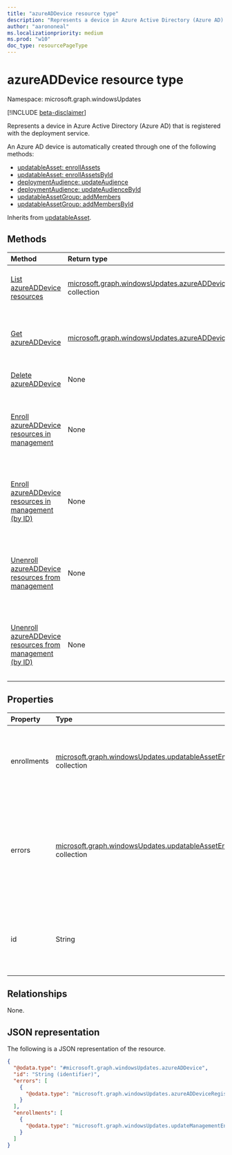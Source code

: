 ```yaml
---
title: "azureADDevice resource type"
description: "Represents a device in Azure Active Directory (Azure AD) that is registered with the deployment service."
author: "aarononeal"
ms.localizationpriority: medium
ms.prod: "w10"
doc_type: resourcePageType
---
```


# azureADDevice resource type

Namespace: microsoft.graph.windowsUpdates

[!INCLUDE [beta-disclaimer](../../includes/beta-disclaimer.md)]

Represents a device in Azure Active Directory (Azure AD) that is registered with the deployment service.

An Azure AD device is automatically created through one of the following methods:
* [updatableAsset: enrollAssets](../api/windowsupdates-updatableasset-enrollassets.md)
* [updatableAsset: enrollAssetsById](../api/windowsupdates-updatableasset-enrollassetsbyid.md)
* [deploymentAudience: updateAudience](../api/windowsupdates-deploymentaudience-updateaudience.md)
* [deploymentAudience: updateAudienceById](../api/windowsupdates-deploymentaudience-updateaudiencebyid.md)
* [updatableAssetGroup: addMembers](../api/windowsupdates-updatableassetgroup-addmembers.md)
* [updatableAssetGroup: addMembersById](../api/windowsupdates-updatableassetgroup-addmembersbyid.md)

Inherits from [updatableAsset](../resources/windowsupdates-updatableasset.md).

## Methods
|Method|Return type|Description|
|:---|:---|:---|
|[List azureADDevice resources](../api/adminwindowsupdates-list-updatableassets-azureaddevice.md)|[microsoft.graph.windowsUpdates.azureADDevice](../resources/windowsupdates-azureaddevice.md) collection|Get a list of the [azureADDevice](../resources/windowsupdates-azureaddevice.md) objects and their properties.|
|[Get azureADDevice](../api/windowsupdates-azureaddevice-get.md)|[microsoft.graph.windowsUpdates.azureADDevice](../resources/windowsupdates-azureaddevice.md)|Read the properties and relationships of an [azureADDevice](../resources/windowsupdates-azureaddevice.md) object.|
|[Delete azureADDevice](../api/windowsupdates-azureaddevice-delete.md)|None|Delete an [azureADDevice](../resources/windowsupdates-azureaddevice.md) object.|
|[Enroll azureADDevice resources in management](../api/windowsupdates-updatableasset-enrollassets.md)|None|Enroll [azureADDevice](../resources/windowsupdates-azureaddevice.md) resources in update management by the deployment service.|
|[Enroll azureADDevice resources in management (by ID)](../api/windowsupdates-updatableasset-enrollassetsbyid.md)|None|Enroll [azureADDevice](../resources/windowsupdates-azureaddevice.md) resources in update management by the deployment service.|
|[Unenroll azureADDevice resources from management](../api/windowsupdates-updatableasset-unenrollassets.md)|None|Unenroll [azureADDevice](../resources/windowsupdates-azureaddevice.md) resources from update management by the deployment service.|
|[Unenroll azureADDevice resources from management (by ID)](../api/windowsupdates-updatableasset-unenrollassetsbyid.md)|None|Unenroll [azureADDevice](../resources/windowsupdates-azureaddevice.md) resources from update management by the deployment service.|

## Properties
|Property|Type|Description|
|:---|:---|:---|
|enrollments|[microsoft.graph.windowsUpdates.updatableAssetEnrollment](../resources/windowsupdates-updatableassetenrollment.md) collection|Specifies areas of the service in which the device is enrolled. Read-only. Returned by default.|
|errors|[microsoft.graph.windowsUpdates.updatableAssetError](../resources/windowsupdates-updatableasseterror.md) collection|Specifies any errors that prevent the device from being enrolled in update management or receving deployed content. Read-only. Returned by default.|
|id|String|An identifier for the device. Key. Not nullable. Read-only. Returned by default. Inherited from [updatableAsset](../resources/windowsupdates-updatableasset.md)|

## Relationships
None.

## JSON representation
The following is a JSON representation of the resource.
<!-- {
  "blockType": "resource",
  "keyProperty": "id",
  "@odata.type": "microsoft.graph.windowsUpdates.azureADDevice",
  "baseType": "microsoft.graph.windowsUpdates.updatableAsset",
  "openType": false
}
-->
``` json
{
  "@odata.type": "#microsoft.graph.windowsUpdates.azureADDevice",
  "id": "String (identifier)",
  "errors": [
    {
      "@odata.type": "microsoft.graph.windowsUpdates.azureADDeviceRegistrationError"
    }
  ],
  "enrollments": [
    {
      "@odata.type": "microsoft.graph.windowsUpdates.updateManagementEnrollment"
    }
  ]
}
```

